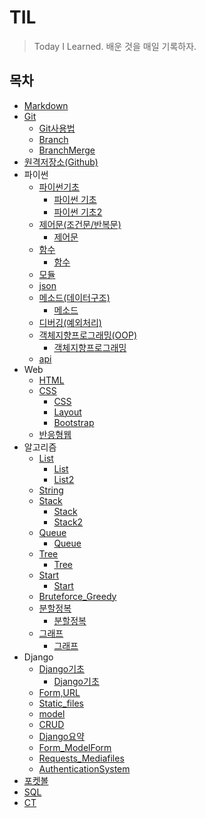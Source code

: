 # TIL

> Today I Learned. 배운 것을 매일 기록하자.



## 목차

- [Markdown](./Markdown/Markdown_사용법.md)
- [Git](./Git)
  - [Git사용법](./Git/Git_사용법.md)
  - [Branch](./Git/Branch.md)
  - [BranchMerge](./Git/BranchMerge.md)
- [원격저장소(Github)](./원격저장소(Github)/Github_활용법.md)
- 파이썬
  - [파이썬기초](./파이썬/파이썬기초)
    - [파이썬 기초](./파이썬/파이썬기초/파이썬기초.md)
    - [파이썬 기초2](./파이썬/파이썬기초/파이썬기초2.md)
  - [제어문(조건문/반복문)](./파이썬/제어문)
    - [제어문](./파이썬/제어문/제어문.md)
  - [함수](./파이썬/함수)
    - [함수](./파이썬/함수/함수.md)
  - [모듈](./파이썬/모듈/모듈.md)
  - [json](./파이썬/json/json.md)
  - [메소드(데이터구조)](./파이썬/메소드)
    - [메소드](./파이썬/메소드/메소드.md)
  - [디버깅(예외처리)](./파이썬/디버깅/디버깅.md)
  - [객체지향프로그래밍(OOP)](./파이썬/객체지향프로그래밍)
    - [객체지향프로그래밍](./파이썬/객체지향프로그래밍/객체지향프로그래밍.md)
  - [api](./파이썬/api/api.md)
- Web
  - [HTML](./Web/HTML/HTML.md)
  - [CSS](./Web/CSS)
    - [CSS](./Web/CSS/CSS.md)
    - [Layout](./Web/CSS/Layout.md)
    - [Bootstrap](./Web/CSS/Bootstrap.md)
  - [반응형웹](./Web/반응형웹/반응형웹.md)
- 알고리즘
  - [List](./알고리즘/List)
    - [List](./알고리즘/List/List.md)
    - [List2](./알고리즘/List/List2.md)
  - [String](./알고리즘/String/String.md)
  - [Stack](./알고리즘/Stack)
    - [Stack](./알고리즘/Stack/Stack.md)
    - [Stack2](./알고리즘/Stack/Stack2.md)
  - [Queue](./알고리즘/Queue)
    - [Queue](./알고리즘/Queue/Queue.md)
  - [Tree](./알고리즘/Tree)
    - [Tree](./알고리즘/Tree/Tree.md)
  - [Start](./알고리즘/Start)
    - [Start](./알고리즘/Start/Start.md)
  - [Bruteforce_Greedy](./알고리즘/Bruteforce_Greedy)
  - [분할정복](./알고리즘/분할정복)
    - [분할정복](./알고리즘/분할정복/분할정복.md)
  - [그래프](알고리즘/그래프)
    - [그래프](./알고리즘/그래프/그래프.md)
- Django
  - [Django기초](./Django/Django기초)
    - [Django기초](./Django/Django기초/Django기초.md)
  - [Form,URL](./Django/Form,URL/Form,URL.md)
  - [Static_files](./Django/Static_files/Static_files.md)
  - [model](./Django/model/model.md)
  - [CRUD](./Django/CRUD/CRUD.md)
  - [Django요약](./Django/Django요약/Django요약.md)
  - [Form_ModelForm](./Django/Form_ModelForm/Form_ModelForm.md)
  - [Requests_Mediafiles](./Django/Requests_Mediafiles/Requests_Mediafiles.md)
  - [AuthenticationSystem](./Django/AuthenticationSystem/AuthenticationSystem.md)
- [포켓볼](./포켓볼/포켓볼.md)
- [SQL](./SQL/SQL.md)
- [CT](./CT/CT.md)

